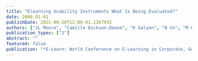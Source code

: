 ```yaml
---
title: "Elearning Usability Instruments What Is Being Evaluated?"
date: 2008-01-01
publishDate: 2021-08-20T12:06:01.126793Z
authors: ["JL Moore", "Camille Dickson-Deane", "K Galyen", "N Vo", "M Charoentham"]
publication_types: ["2"]
abstract: ""
featured: false
publication: "*E-Learn: World Conference on E-Learning in Corporate, Government, Healthcare łdots*"
---
```


